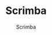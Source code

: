 ---
title: "Scrimba"
description: "Interactive coding screencasts you can pause and edit directly in the browser."
topic: "Interactive Learning Platforms"
category: interactive
author: "Scrimba"
url: "https://scrimba.com/"
tags: ["interactive-video", "web-development", "frontend", "hands-on", "tutorials"]
difficulty: beginner
format: platform
estimatedTime: "Variable"
license: "Proprietary"
isFree: true
isOpenSource: false
publishedAt: 2025-10-16
featured: false
---